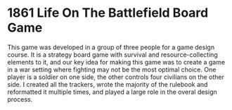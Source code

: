 # 1861 Life On The Battlefield Board Game

This game was developed in a group of three people for a game design course.
It is a strategy board game with survival and resource-collecting elements
to it, and our key idea for making this game was to create a game in a war setting
where fighting may not be the most optimal choice. One player is a soldier on
one side, the other controls four civilians on the other side. I created all the
trackers, wrote the majority of the rulebook and reformatted it multiple times,
and played a large role in the overal design process.